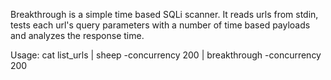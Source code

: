 Breakthrough is a simple time based SQLi scanner. It reads urls from stdin, tests each url's query parameters with a number of time based payloads and analyzes the response time.

Usage: cat list_urls | sheep -concurrency 200 | breakthrough -concurrency 200
